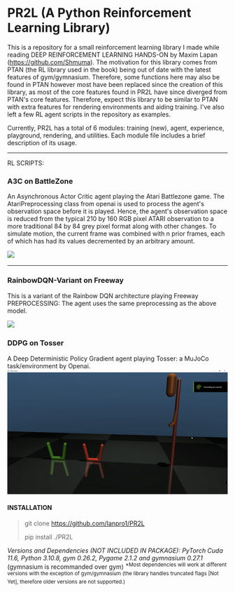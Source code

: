 # PR2L (A Python Reinforcement Learning Library)

This is a repository for a small reinforcement learning library I made while reading DEEP REINFORCEMENT LEARNING HANDS-ON by Maxim Lapan (https://github.com/Shmuma). The motivation for this library comes from PTAN (the RL library used in the book) being out of date with the latest features of gym/gymnasium. Therefore, some functions here may also be found in PTAN however most have been replaced since the creation of this library, as most of the core features found in PR2L have since diverged from PTAN's core features. Therefore, expect this library to be similar to PTAN with extra features for rendering environments and aiding training. I've also left a few RL agent scripts in the repository as examples.

Currently, PR2L has a total of 6 modules: training (new), agent, experience, playground, rendering, and utilities. Each module file includes a brief description of its usage.
******
RL SCRIPTS:

### A3C on BattleZone
An Asynchronous Actor Critic agent playing the Atari Battlezone game. The AtariPreprocessing class from openai is used to process the agent's observation space before it is played. Hence, the agent's observation space is reduced from the typical 210 by 160 RGB pixel ATARI observation to a more traditional 84 by 84 grey pixel format along with other changes. To simulate motion, the current frame was combined with n prior frames, each of which has had its values decremented by an arbitrary amount.

<img src="https://github.com/Ianpro1/RL-agents/blob/master/GIF/BattleZone.gif" width="400">

******
### RainbowDQN-Variant on Freeway
This is a variant of the Rainbow DQN architecture playing Freeway
PREPROCESSING: The agent uses the same preprocessing as the above model.

<img src="https://github.com/Ianpro1/RL-agents/blob/master/GIF/Freeway.gif" width="400">

### DDPG on Tosser
A Deep Deterministic Policy Gradient agent playing Tosser: a MuJoCo task/environment by Openai.
<img src="https://github.com/Ianpro1/PR2L/blob/master/GIF/TosserCPPGIF.gif" width="600">

#### INSTALLATION
>git clone https://github.com/Ianpro1/PR2L
>
>pip install ./PR2L

_Versions and Dependencies (NOT INCLUDED IN PACKAGE): PyTorch Cuda 11.6, Python 3.10.8, gym 0.26.2, Pygame 2.1.2 and gymnasium 0.27.1_ (gymnasium is recommanded over gym)
<sup>*Most dependencies will work at different versions with the exception of gym/gymnasium (the library handles truncated flags [Not Yet], therefore older versions are not supported.)</sup>
